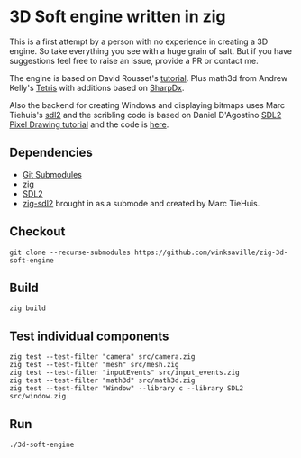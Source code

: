 # 3D Soft engine written in zig

This is a first attempt by a person with no experience in
creating a 3D engine. So take everything you see with a
huge grain of salt. But if you have suggestions feel free to
raise an issue, provide a PR or contact me.

The engine is based on David Rousset's [tutorial](https://www.davrous.com/2013/06/13/tutorial-series-learning-how-to-write-a-3d-soft-engine-from-scratch-in-c-typescript-or-javascript/).
Plus math3d from Andrew Kelly's [Tetris](https://github.com/andrewrk/tetris) with additions based on [SharpDx](https://github.com/sharpdx/SharpDX).

Also the backend for creating Windows and displaying bitmaps uses Marc Tiehuis's [sdl2](https://github.com/tiehuis/zig-sdl2)
and the scribling code is based on Daniel D'Agostino [SDL2 Pixel Drawing tutorial](https://dzone.com/articles/sdl2-pixel-drawing)
and the code is [here](https://bitbucket.org/dandago/gigilabs/src/6d0e98732ca84d7d2b6cc9099faa9f4ec548e103/Sdl2PixelDrawing/Sdl2PixelDrawing/main.cpp?at=master&fileviewer=file-view-default).

## Dependencies

* [Git Submodules](https://git-scm.com/book/en/v2/Git-Tools-Submodules)
* [zig](https://ziglang.org/)
* [SDL2](https://www.libsdl.org/)
* [zig-sdl2](https://github.com/tiehuis/zig-sdl2) brought in as a submode and created by Marc TieHuis.

## Checkout
```
git clone --recurse-submodules https://github.com/winksaville/zig-3d-soft-engine
```

## Build
```
zig build
```

## Test individual components
```
zig test --test-filter "camera" src/camera.zig
zig test --test-filter "mesh" src/mesh.zig
zig test --test-filter "inputEvents" src/input_events.zig
zig test --test-filter "math3d" src/math3d.zig
zig test --test-filter "Window" --library c --library SDL2 src/window.zig
```

## Run
```
./3d-soft-engine
```
